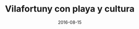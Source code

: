 ---
layout: post
categories: day-by-day
date: 2016-08-15
title: Vilafortuny con playa y cultura
image: /images/blog/thumbnails/2016-08-15-vilafortuny-con-playa-y-cultura.jpg
fullimage: /images/blog/2016-08-15-vilafortuny-con-playa-y-cultura.jpg
---